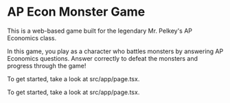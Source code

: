 # AP Econ Monster Game

This is a web-based game built for the legendary Mr. Pelkey's AP Economics class.

In this game, you play as a character who battles monsters by answering AP Economics questions. Answer correctly to defeat the monsters and progress through the game!

To get started, take a look at src/app/page.tsx.

To get started, take a look at src/app/page.tsx.
